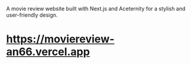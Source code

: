 A movie review website built with Next.js and Aceternity for a stylish and user-friendly design.                                           
 # https://moviereview-an66.vercel.app
